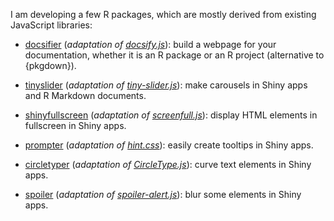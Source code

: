 I am developing a few R packages, which are mostly derived from existing JavaScript libraries:

* [docsifier](https://docsifier.etiennebacher.com) (*adaptation of [docsify.js](https://docsify.js.org/#/)*): build a webpage for your documentation, whether it is an R package or an R project (alternative to {pkgdown}).

* [tinyslider](https://tinyslider.etiennebacher.com) (*adaptation of [tiny-slider.js](https://github.com/ganlanyuan/tiny-slider)*): make carousels in Shiny apps and R Markdown documents.

* [shinyfullscreen](https://github.com/etiennebacher/shinyfullscreen) (*adaptation of [screenfull.js](https://github.com/sindresorhus/screenfull.js)*): display HTML elements in fullscreen in Shiny apps.

* [prompter](https://github.com/etiennebacher/prompter) (*adaptation of [hint.css](https://github.com/chinchang/hint.css)*): easily create tooltips in Shiny apps.

* [circletyper](https://github.com/etiennebacher/circletyper) (*adaptation of [CircleType.js](https://github.com/etiennebacher/circletyper)*): curve text elements in Shiny apps.

* [spoiler](https://github.com/etiennebacher/spoiler) (*adaptation of [spoiler-alert.js](https://github.com/joshbuddy/spoiler-alert)*): blur some elements in Shiny apps.
